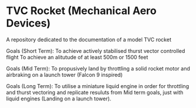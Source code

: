 # TVC Rocket (Mechanical Aero Devices)
A repository dedicated to the documentation of a model TVC rocket

Goals (Short Term):
To achieve actively stabilised thurst vector controlled flight
To achieve an alitutude of at least 500m or 1500 feet

Goals (Mid Term):
To propusively land by throttling a solid rocket motor and airbraking on a launch tower (Falcon 9 inspired)

Goals (Long Term):
To utilise a miniature liquid engine in order for throttling and thurst vectoring and replicate
resuluts from Mid term goals, just with liquid engines (Landing on a launch tower).

